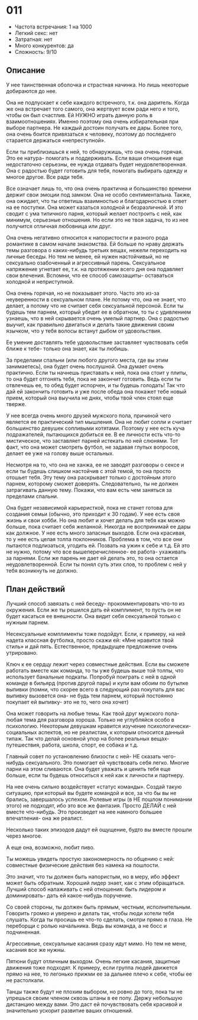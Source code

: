 # 011

* Частота встречания: 1 на 1000
* Легкий секс: нет
* Затратная: нет
* Много конкурентов: да
* Сложность: 9/10

## Описание

У нее таинственная оболочка и страстная начинка. Но лишь некоторые добираются до нее.

Она не подпускает к себе каждого встречного, т.к. она даритель. Когда же она встречает того самого, она жертвует всем ради него и того, чтобы он был счастлив. Ей НУЖНО играть данную роль в взаимоотношениях. Именно поэтому она очень избирательная при выборе партнера. Не каждый достоин получать ее дары. Более того, она очень боится привязаться к человеку, поэтому до последнего старается держаться «непреступной».

Если ты приблизишься к ней, то обнаружишь, что она очень горячая. Это ее натура- помогать и поддерживать. Если ваши отношения еще недостаточно серьезны, ее нужда отдавать будет неудовлетворенная. Она с радостью будет готовить для тебя, помогать выбирать одежду и многое другое. Все ради тебя.

Все означает лишь то, что она очень практична и большинство времени держит свои эмоции под замком. Она не особо сентиментальна.  Также, она ожидает, что ты ответишь взаимностью и благодарностью в ответ на ее поступки. Она может казаться холодной и безразличной. И это сводит с ума типичного парня, который желает построить с ней, как минимум, серьезные отношения. Но если это не твоя задача, то из нее получится отличная любовница или друг.

Она очень негативно относится к напористости и разного рода романтике в самом начале знакомства. Ей больше по нраву держать темы разговора о каких-нибудь третьих вещах, нежели переходить на личные беседы.  Но тем не менее, ей нужен настойчивый, но не сексуально озабоченный и агрессивный парень.  Сексуальное напряжение угнетает ее, т.к. на протяжении всего дня она подавляет свои влечения. Вспомни, что ее способ самозащиты- оставаться холодной и неприступной.

Она очень горячая, но не показывает этого.  Часто это из-за неуверенности в сексуальном плане. Не потому что, она не знает, что делает, а потому что не считает себя сексуальной персоной. Если ты будешь тем парнем, который убедит ее в обратном, то ты с удивлением узнаешь, что в ней скрывается очень умелый партнер. Она с радостью выучит, как правильно двигаться и делать такие движения своим язычком, что у тебя волосы встанут дыбом от удовольствия.

Ее умение доставлять тебе удовольствие заставляет чувствовать себя ближе к тебе- только она знает, как ты любишь.

За пределами спальни (или любого другого места, где вы этим занимаетесь), она будет очень послушной.  Она думает очень практично. Если ты начнешь приставать к ней, пока она стоит у плиты, то она будет отгонять тебя, пока не закончит готовить. Ведь если ты отвлечешь ее, то обед будет испорчен, и ты будешь голодать! Так что дай ей закончить готовить и уже после обеда она покажет тебе новый прием, который она выучила не днях, чтобы твой член стоял еще тверже.

У нее всегда очень много друзей мужского пола, причиной чего является ее практический тип мышления. Она не любит сопли и считает большинство девушек сопливыми котятами. Поэтому у нее есть куча подражателей, пытающихся добиться ее. В ее личности есть что-то мистическое, что заставляет парней истекать по ней слюнями. Тот факт, что она может смотреть футбол, не задавая глупых вопросов, делает ее уже на голову выше остальных.

Несмотря на то, что она не ханжа, ее не заводят разговоры о сексе и если ты будешь слишком настойчив с этой темой, то она просто отошьет тебя. Эту тему она раскрывает только с достойным этого парнем, которому сможет доверять. Следовательно, ты не должен затрагивать данную тему. Покажи, что вам есть чем заняться за пределами спальни.

Она будет независимой карьеристкой, пока не станет готова для создания семьи (обычно, это приходит к 30 годам). У нее есть своя жизнь и свои хобби. Но она любит и хочет делать для тебя как можно больше, пока считает себя желанной. Никогда не воспринимай ее дары как должное. У нее есть много запасных выходов. Если она красивая, то у нее есть целая толпа поклонников. Проблема в том, что все они пытаются подлизаться, угодить ей. Позвать на ужин к себе и т.д. Ей это не нужно, потому что все вышеперечисленное- ее работа- ухаживать за парнями. Если же парень не дает ей делать это, то она остается неудовлетворенной. Если ты понял суть этих слов, то проблем с ней у тебя возникнуть не должно.

## План действий

Лучший способ завязать с ней беседу- прокомментировать что-то из окружения. Если же ты решился дать ей комплимент, то пусть он не будет касаться ее внешности. Она видит себя сексуальной только с нужным парнем.

Несексуальные комплименты тоже подойдут. Если, к примеру, на ней надета классная футболка, просто скажи ей: «Мне нравится твой стиль» и дай пять. Естественное, предыдущее предложение очень утрировано.

Ключ к ее сердцу лежит через совместные действия. Если вы сможете работать вместе как команда, то ты уже будешь выше той толпы, что использует банальные подкаты. Попробуй поиграть с ней в одной команде в бильярд (против другой пары) и купи вам обоим по бутылке выпивки (помни, что скорее всего в следующий раз покупать для вас выпивку вызовется она- не будь тем парнем, который постоянно покупает ей выпивку- это не то, чего она хочет)

Она может говорить на любые темы. Как твой друг мужского пола- любая тема для разговора хороша. Только не углубляйся особо в психологию. Некоторым девушкам нравится изучение психологически-социальных аспектов, но не реалистам, к которым относится данный типаж. Так что делай основной упор на более реальных вещах- путешествия, работа, школа, спорт, ее собака и т.д.

Главный совет по установлению близости с ней- НЕ сказать чего-нибудь сексуального.  Это помогает ей чувствовать себя легко. Многие парни на этом сливаются. Она будет уважать и ценить тебя еще больше, если ты будешь относиться к ней как к личности и партнеру.

На нее очень сильно воздействует «статус команды». Создай такую ситуацию, при который вы будете командой и все, за что бы вы не брались, завершалось успехом. Ролевые игры (в НЕ пошлом понимании этого) не подходят, ибо это все же фантазия. Просто ДЕЛАЙ с ней вместе что-нибудь. Это произведет на нее намного большее впечатления- она же реалист.

Несколько таких эпизодов дадут ей ощущение, будто вы вместе прошли через многое.

А еще она, возможно, любит пиво.

Ты можешь увидеть простую закономерность по общению с ней: совместные физические действия без намека на пошлости.

Это значит, что ты должен быть напористым, но в меру, ибо эффект может быть обратным. Хороший лидер знает, как с этим обращаться.  Лучший способ налаживать с ней отношения: быть лидером и доминировать- дать ей какое-нибудь поручение.

Со своей стороны, ты должен быть прямым, честным, исполнительным. Говорить громко и уверено и делать так, чтобы люди хотели тебя слушать. Когда ты просишь ее что-то сделать, смотри прямо в глаза. Не переборщи с ролью начальника. Ведь вы команда, а не босс и подчиненная.

Агрессивные, сексуальные касания сразу идут мимо. Но тем не мене, касания все же нужны.

Пятюни будут отличным выходом. Очень легкие касания, защитные движения тоже подходят. К примеру, если группа людей движется прямо на нее, то легонько прижми ее за дальнее плечо к себе, чтобы ее не растолкали.

Танцы также будут не плохим выбором, но ровно до того, пока ты не упрешься своим членом сквозь штаны в ее попу.  Держу небольшую дистанцию между вами. Это даст ей почувствовать себя красивой и значительно ускорит развитие ваших отношений.